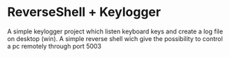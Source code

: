 # ReverseShell + Keylogger
A simple keylogger project which listen keyboard keys and create a log file on desktop (win).
A simple reverse shell wich give the possibility to control a pc remotely through port 5003
